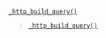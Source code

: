 <p><code><a href="https://developer.wordpress.org/reference/functions/_http_build_query/">_http_build_query()</a></code></p>

<blockquote>

<p><code><a href="https://developer.wordpress.org/reference/functions/_http_build_query/">_http_build_query()</a></code></p>

</blockquote>